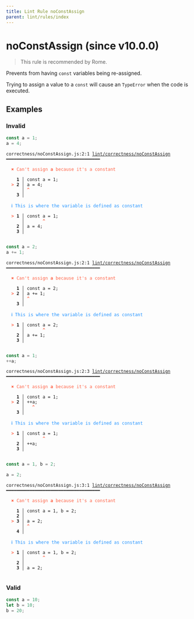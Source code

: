 ```yaml
---
title: Lint Rule noConstAssign
parent: lint/rules/index
---
```


# noConstAssign (since v10.0.0)

> This rule is recommended by Rome.

Prevents from having `const` variables being re-assigned.

Trying to assign a value to a `const` will cause an `TypeError` when the code is executed.

## Examples

### Invalid

```jsx
const a = 1;
a = 4;
```

<pre class="language-text"><code class="language-text">correctness/noConstAssign.js:2:1 <a href="https://docs.rome.tools/lint/rules/noConstAssign">lint/correctness/noConstAssign</a> ━━━━━━━━━━━━━━━━━━━━━━━━━━━━━━━━━━━━

<strong><span style="color: Tomato;">  </span></strong><strong><span style="color: Tomato;">✖</span></strong> <span style="color: Tomato;">Can't assign </span><span style="color: Tomato;"><strong>a</strong></span><span style="color: Tomato;"> because it's a constant</span>
  
    <strong>1 │ </strong>const a = 1;
<strong><span style="color: Tomato;">  </span></strong><strong><span style="color: Tomato;">&gt;</span></strong> <strong>2 │ </strong>a = 4;
   <strong>   │ </strong><strong><span style="color: Tomato;">^</span></strong>
    <strong>3 │ </strong>
  
<strong><span style="color: rgb(38, 148, 255);">  </span></strong><strong><span style="color: rgb(38, 148, 255);">ℹ</span></strong> <span style="color: rgb(38, 148, 255);">This is where the variable is defined as constant</span>
  
<strong><span style="color: Tomato;">  </span></strong><strong><span style="color: Tomato;">&gt;</span></strong> <strong>1 │ </strong>const a = 1;
   <strong>   │ </strong>      <strong><span style="color: Tomato;">^</span></strong>
    <strong>2 │ </strong>a = 4;
    <strong>3 │ </strong>
  
</code></pre>

```jsx
const a = 2;
a += 1;
```

<pre class="language-text"><code class="language-text">correctness/noConstAssign.js:2:1 <a href="https://docs.rome.tools/lint/rules/noConstAssign">lint/correctness/noConstAssign</a> ━━━━━━━━━━━━━━━━━━━━━━━━━━━━━━━━━━━━

<strong><span style="color: Tomato;">  </span></strong><strong><span style="color: Tomato;">✖</span></strong> <span style="color: Tomato;">Can't assign </span><span style="color: Tomato;"><strong>a</strong></span><span style="color: Tomato;"> because it's a constant</span>
  
    <strong>1 │ </strong>const a = 2;
<strong><span style="color: Tomato;">  </span></strong><strong><span style="color: Tomato;">&gt;</span></strong> <strong>2 │ </strong>a += 1;
   <strong>   │ </strong><strong><span style="color: Tomato;">^</span></strong>
    <strong>3 │ </strong>
  
<strong><span style="color: rgb(38, 148, 255);">  </span></strong><strong><span style="color: rgb(38, 148, 255);">ℹ</span></strong> <span style="color: rgb(38, 148, 255);">This is where the variable is defined as constant</span>
  
<strong><span style="color: Tomato;">  </span></strong><strong><span style="color: Tomato;">&gt;</span></strong> <strong>1 │ </strong>const a = 2;
   <strong>   │ </strong>      <strong><span style="color: Tomato;">^</span></strong>
    <strong>2 │ </strong>a += 1;
    <strong>3 │ </strong>
  
</code></pre>

```jsx
const a = 1;
++a;
```

<pre class="language-text"><code class="language-text">correctness/noConstAssign.js:2:3 <a href="https://docs.rome.tools/lint/rules/noConstAssign">lint/correctness/noConstAssign</a> ━━━━━━━━━━━━━━━━━━━━━━━━━━━━━━━━━━━━

<strong><span style="color: Tomato;">  </span></strong><strong><span style="color: Tomato;">✖</span></strong> <span style="color: Tomato;">Can't assign </span><span style="color: Tomato;"><strong>a</strong></span><span style="color: Tomato;"> because it's a constant</span>
  
    <strong>1 │ </strong>const a = 1;
<strong><span style="color: Tomato;">  </span></strong><strong><span style="color: Tomato;">&gt;</span></strong> <strong>2 │ </strong>++a;
   <strong>   │ </strong>  <strong><span style="color: Tomato;">^</span></strong>
    <strong>3 │ </strong>
  
<strong><span style="color: rgb(38, 148, 255);">  </span></strong><strong><span style="color: rgb(38, 148, 255);">ℹ</span></strong> <span style="color: rgb(38, 148, 255);">This is where the variable is defined as constant</span>
  
<strong><span style="color: Tomato;">  </span></strong><strong><span style="color: Tomato;">&gt;</span></strong> <strong>1 │ </strong>const a = 1;
   <strong>   │ </strong>      <strong><span style="color: Tomato;">^</span></strong>
    <strong>2 │ </strong>++a;
    <strong>3 │ </strong>
  
</code></pre>

```jsx
const a = 1, b = 2;

a = 2;
```

<pre class="language-text"><code class="language-text">correctness/noConstAssign.js:3:1 <a href="https://docs.rome.tools/lint/rules/noConstAssign">lint/correctness/noConstAssign</a> ━━━━━━━━━━━━━━━━━━━━━━━━━━━━━━━━━━━━

<strong><span style="color: Tomato;">  </span></strong><strong><span style="color: Tomato;">✖</span></strong> <span style="color: Tomato;">Can't assign </span><span style="color: Tomato;"><strong>a</strong></span><span style="color: Tomato;"> because it's a constant</span>
  
    <strong>1 │ </strong>const a = 1, b = 2;
    <strong>2 │ </strong>
<strong><span style="color: Tomato;">  </span></strong><strong><span style="color: Tomato;">&gt;</span></strong> <strong>3 │ </strong>a = 2;
   <strong>   │ </strong><strong><span style="color: Tomato;">^</span></strong>
    <strong>4 │ </strong>
  
<strong><span style="color: rgb(38, 148, 255);">  </span></strong><strong><span style="color: rgb(38, 148, 255);">ℹ</span></strong> <span style="color: rgb(38, 148, 255);">This is where the variable is defined as constant</span>
  
<strong><span style="color: Tomato;">  </span></strong><strong><span style="color: Tomato;">&gt;</span></strong> <strong>1 │ </strong>const a = 1, b = 2;
   <strong>   │ </strong>      <strong><span style="color: Tomato;">^</span></strong>
    <strong>2 │ </strong>
    <strong>3 │ </strong>a = 2;
  
</code></pre>

### Valid

```jsx
const a = 10;
let b = 10;
b = 20;
```

